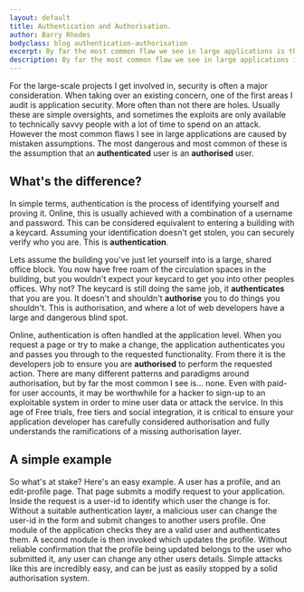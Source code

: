 ```yaml
---
layout: default
title: Authentication and Authorisation.
author: Barry Rhodes
bodyclass: blog authentication-authorisation
excerpt: By far the most common flaw we see in large applications is the assumption that an authenticated user is an authorised user. When building an application with a login area knowing the difference is very important.
description: By far the most common flaw we see in large applications is the assumption that an authenticated user is an authorised user. When building an application with a login area knowing the difference is very important.
---
```

For the large-scale projects I get involved in, security is often a major consideration. When taking over an existing
concern, one of the first areas I audit is application security. More often than not there are holes. Usually these
are simple oversights, and sometimes the exploits are only available to technically savvy people with a lot of time to
spend on an attack. However the most common flaws I see in large applications are caused by mistaken assumptions. The
most dangerous and most common of these is the assumption that an **authenticated** user is an **authorised** user.

## What's the difference?

In simple terms, authentication is the process of identifying yourself and proving it. Online, this is usually
achieved with a combination of a username and password. This can be considered equivalent to entering a building with a
keycard. Assuming your identification doesn't get stolen, you can securely verify who you are. This is
**authentication**.

Lets assume the building you've just let yourself into is a large, shared office block. You now have free roam of the
circulation spaces in the building, but you wouldn't expect your keycard to get you into other peoples offices. Why not?
The keycard is still doing the same job, it **authenticates** that you are you. It doesn't and shouldn't **authorise**
you to do things you shouldn't. This is authorisation, and where a lot of web developers have a large and dangerous
blind spot.

Online, authentication is often handled at the application level. When you request a page or try to make a change, the
application authenticates you and passes you through to the requested functionality. From there it is the developers
job to ensure you are **authorised** to perform the requested action. There are many different patterns and paradigms
around authorisation, but by far the most common I see is... none. Even with paid-for user accounts, it may be worthwhile
for a hacker to sign-up to an exploitable system in order to mine user data or attack the service. In this age of Free
trials, free tiers and social integration, it is critical to ensure your application developer has carefully considered
authorisation and fully understands the ramifications of a missing authorisation layer.

## A simple example

So what's at stake? Here's an easy example. A user has a profile, and an edit-profile page. That page submits a modify
request to your application. Inside the request is a user-id to identify which user the change is for. Without a
suitable authentication layer, a malicious user can change the user-id in the form and submit changes to another users
profile. One module of the application checks they are a valid user and authenticates them. A second module is then
invoked which updates the profile. Without reliable confirmation that the profile being updated belongs to the user who
submitted it, any user can change any other users details. Simple attacks like this are incredibly easy, and can be just
as easily stopped by a solid authorisation system.
